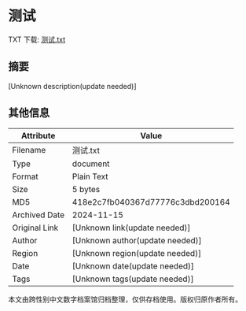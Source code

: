 # 测试

<!-- tcd_download_link -->
TXT 下载: [测试.txt](测试.txt)
<!-- tcd_download_link_end -->

## 摘要

<!-- tcd_abstract -->
[Unknown description(update needed)]

<!-- tcd_abstract_end -->

## 其他信息

| Attribute       | Value                                  |
|-----------------|----------------------------------------|
| Filename        | 测试.txt                             |
| Type            | document                                 |
| Format          | Plain Text                               |
| Size            | 5 bytes                           |
| MD5             | 418e2c7fb040367d77776c3dbd200164                                  |
| Archived Date   | 2024-11-15                             |
| Original Link   | [Unknown link(update needed)]                         |
| Author          | [Unknown author(update needed)]                               |
| Region          | [Unknown region(update needed)]                               |
| Date            | [Unknown date(update needed)]                                 |
| Tags            | [Unknown tags(update needed)]                                 |

本文由跨性别中文数字档案馆归档整理，仅供存档使用。版权归原作者所有。
